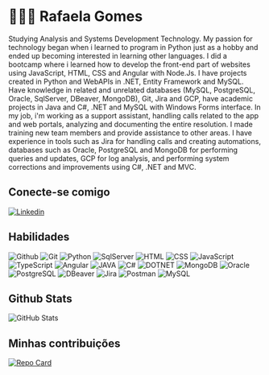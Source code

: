 
# 👩🏾‍💻 Rafaela Gomes

Studying Analysis and Systems Development Technology. My passion for technology began when i learned to program in Python just as a hobby and ended up becoming interested in learning other languages.
I did a bootcamp where i learned how to develop the front-end part of websites using JavaScript, HTML, CSS and Angular with Node.Js. I have projects created in Python and WebAPIs in .NET, Entity Framework and MySQL. Have knowledge in related and unrelated databases (MySQL, PostgreSQL, Oracle, SqlServer, DBeaver, MongoDB), Git, Jira and GCP, have academic projects in Java and C#, .NET and MySQL with Windows Forms interface. In my job, i'm working as a support assistant, handling calls related to the app and web portals, analyzing and documenting the entire resolution. I made training new team members and provide assistance to other areas. I have experience in tools such as Jira for handling calls and creating automations, databases such as Oracle, PostgreSQL and MongoDB for performing queries and updates, GCP for log analysis, and performing system corrections and improvements using C#, .NET and MVC.

## Conecte-se comigo
[![Linkedin](https://img.shields.io/badge/Linkedin-black?style=for-the-badge&logo=linkedin&logoColor=00ffee)](https://www.linkedin.com/in/rafaela-gomes-54025b15b/)

## Habilidades
![Github](https://img.shields.io/badge/Github-black?style=for-the-badge&logo=github&logoColor=00ffee)
![Git](https://img.shields.io/badge/Git-black?style=for-the-badge&logo=github&logoColor=00ffee)
![Python](https://img.shields.io/badge/Python-black?style=for-the-badge&logo=python&logoColor=00ffee)
![SqlServer](https://img.shields.io/badge/Sql_Server-black?style=for-the-badge&logo=microsoft%20sql%20server&logoColor=00ffee)
![HTML](https://img.shields.io/badge/HTML5-black?style=for-the-badge&logo=HTML5&logoColor=00ffee)
![CSS](https://img.shields.io/badge/CSS3-black?style=for-the-badge&logo=CSS3&logoColor=00ffee)
![JavaScript](https://img.shields.io/badge/JavaScript-black?style=for-the-badge&logo=JavaScript&logoColor=00ffee)
![TypeScript](https://img.shields.io/badge/TypeScript-black?style=for-the-badge&logo=TypeScript&logoColor=00ffee)
![Angular](https://img.shields.io/badge/Angular-black?style=for-the-badge&logo=Angular&logoColor=00ffee)
![JAVA](https://img.shields.io/badge/Java-black?style=for-the-badge&logo=openjdk&logoColor=00ffee)
![C#](https://img.shields.io/badge/C%23-black?style=for-the-badge&logo=c-sharp&logoColor=00ffee)
![DOTNET](https://img.shields.io/badge/DOTNET-black?style=for-the-badge&logo=DOTNET&logoColor=00ffee)
![MongoDB](https://img.shields.io/badge/MongoDB-black?style=for-the-badge&logo=MongoDB&logoColor=00ffee)
![Oracle](https://img.shields.io/badge/Oracle-black?style=for-the-badge&logo=Oracle&logoColor=00ffee)
![PostgreSQL](https://img.shields.io/badge/PostgreSQL-black?style=for-the-badge&logo=postgresql&logoColor=00ffee)
![DBeaver](https://img.shields.io/badge/DBeaver-black?style=for-the-badge&logo=DBeaver&logoColor=00ffee)
![Jira](https://img.shields.io/badge/Jira-black?style=for-the-badge&logo=Jira&logoColor=00ffee)
![Postman](https://img.shields.io/badge/Postman-black?style=for-the-badge&logo=Postman&logoColor=00ffee)
![MySQL](https://img.shields.io/badge/MySQL-black?style=for-the-badge&logo=MySQL&logoColor=00ffee)





## Github Stats
![GitHub Stats](https://github-readme-stats.vercel.app/api?username=rafamago&theme=transparent&bg_color=000000&border_color=00ffee&show_icons=true&icon_color=00ffee&title_color=8a2be2&text_color=00ffee&hide_title=true)
## Minhas contribuições 
[![Repo Card](https://github-readme-stats.vercel.app/api/pin/?username=rafamago&repo=dio-lab-open-source&bg_color=000000&border_color=00ffee&show_icons=true&icon_color=30A3DC&title_color=8a2be2&text_color=00ffee)](https://github.com/rafamago/dio-lab-open-source)

